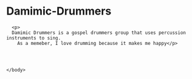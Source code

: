   # Damimic-Drummers
  <html>
  <head>
    <title>Damimic Drummers</title>
  </head>
    <body>
      
      <p>
      Damimic Drummers is a gospel drummers group that uses percussion instruments to sing.
        As a memeber, I love drumming because it makes me happy</p>

    
    
    
    </body>
  
 
  
  

  
  </html>
